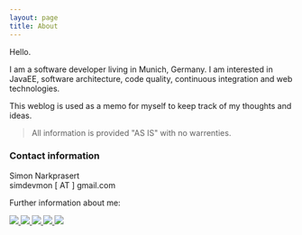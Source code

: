 ```yaml
---
layout: page
title: About
---
```


Hello.

I am a software developer living in Munich, Germany. I am interested in JavaEE, software architecture, code quality, continuous integration and web technologies. 

This weblog is used as a memo for myself to keep track of my thoughts and ideas.

> All information is provided "AS IS" with no warrenties.

### Contact information
Simon Narkprasert <br/>
simdevmon [ AT ] gmail.com

Further information about me:

<a href="https://github.com/simdevmon" target="_blank" class="imagelink">
<img src="../img/github.svg" class="socialImage"/>
</a>
<a href="https://stackoverflow.com/users/5764152/simdevmon" target="_blank" class="imagelink">
<img src="../img/stackoverflow.svg" class="socialImage"/>
</a>
<a href="https://twitter.com/simdevmon" target="_blank" class="imagelink">
<img src="../img/twitter.svg" class="socialImage"/>
</a>
<a href="https://www.facebook.com/simon.narkprasert" target="_blank" class="imagelink">
<img src="../img/facebook.svg" class="socialImage"/>
</a>
<a href="https://www.xing.com/profile/Simon_Narkprasert" target="_blank" class="imagelink">
<img src="../img/xing.svg" class="socialImage"/>
</a>